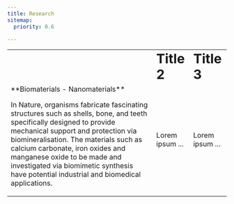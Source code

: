 ```yaml
---
title: Research
sitemap:
  priority: 0.6

---
```

<table border="0">
<tr>
<td></td>
<td><b style="font-size:30px">Title 2</b></td>
<td><b style="font-size:30px">Title 3</b></td>
</tr>
<tr>
<td>**Biomaterials - Nanomaterials**

In Nature, organisms fabricate fascinating structures such as shells, bone, and teeth specifically designed to provide mechanical support and protection via biomineralisation. The materials such as calcium carbonate, iron oxides and manganese oxide to be made and investigated via biomimetic synthesis have potential industrial and biomedical applications.</td>
<td>Lorem ipsum ...</td>
<td>Lorem ipsum ...</td>
</tr>
</table>
